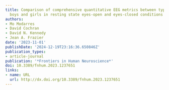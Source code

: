 ```yaml
---
title: Comparison of comprehensive quantitative EEG metrics between typically developing
  boys and girls in resting state eyes-open and eyes-closed conditions
authors:
- Mo Modarres
- David Cochran
- David N. Kennedy
- Jean A. Frazier
date: '2023-11-01'
publishDate: '2024-12-19T23:16:36.650846Z'
publication_types:
- article-journal
publication: '*Frontiers in Human Neuroscience*'
doi: 10.3389/fnhum.2023.1237651
links:
- name: URL
  url: http://dx.doi.org/10.3389/fnhum.2023.1237651
---
```

